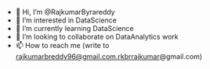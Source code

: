 - 👋 Hi, I’m @RajkumarByrareddy
- 👀 I’m interested in DataScience
- 🌱 I’m currently learning DataScience
- 💞️ I’m looking to collaborate on DataAnalytics work
- 📫 How to reach me (write to rajkumarbreddy96@gmail.com.rkbrrajkumar@gmail.com)

<!---
RajkumarByrareddy/RajkumarByrareddy is a ✨ special ✨ repository because its `README.md` (this file) appears on your GitHub profile.
You can click the Preview link to take a look at your changes.
--->
